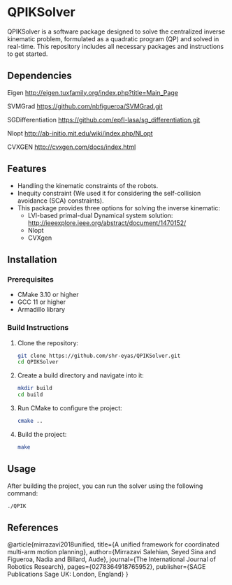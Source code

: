 # QPIKSolver

QPIKSolver is a software package designed to solve the centralized inverse kinematic problem, formulated as a quadratic program (QP) and solved in real-time. This repository includes all necessary packages and instructions to get started.

##  Dependencies
Eigen http://eigen.tuxfamily.org/index.php?title=Main_Page

SVMGrad https://github.com/nbfigueroa/SVMGrad.git

SGDifferentiation https://github.com/epfl-lasa/sg_differentiation.git

Nlopt http://ab-initio.mit.edu/wiki/index.php/NLopt

CVXGEN http://cvxgen.com/docs/index.html 

## Features

- Handling the kinematic constraints of the robots.
- Inequity constraint (We used it for considering the self-collision avoidance (SCA) constraints).
- This package provides three options for solving the inverse kinematic:
  - LVI-based primal-dual Dynamical system solution: http://ieeexplore.ieee.org/abstract/document/1470152/
  - Nlopt
  - CVXgen

## Installation

### Prerequisites

- CMake 3.10 or higher
- GCC 11 or higher
- Armadillo library

### Build Instructions

1. Clone the repository:
    ```sh
    git clone https://github.com/shr-eyas/QPIKSolver.git
    cd QPIKSolver
    ```

2. Create a build directory and navigate into it:
    ```sh
    mkdir build
    cd build
    ```

3. Run CMake to configure the project:
    ```sh
    cmake ..
    ```

4. Build the project:
    ```sh
    make
    ```

## Usage

After building the project, you can run the solver using the following command:
```sh
./QPIK
```

## References

@article{mirrazavi2018unified,
  title={A unified framework for coordinated multi-arm motion planning},
  author={Mirrazavi Salehian, Seyed Sina and Figueroa, Nadia and Billard, Aude},
  journal={The International Journal of Robotics Research},
  pages={0278364918765952},
  publisher={SAGE Publications Sage UK: London, England}
}